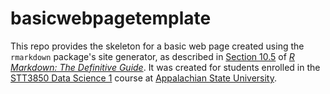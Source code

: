 # basicwebpagetemplate

This repo provides the skeleton for a basic web page created using the `rmarkdown` package's site generator, as described in [Section 10.5](https://bookdown.org/yihui/rmarkdown/rmarkdown-site.html) of [_R Markdown: The Definitive Guide_](https://bookdown.org/yihui/rmarkdown/). It was created for students enrolled in the [STT3850 Data Science 1](https://stat-jet-asu.github.io/DataScience1/) course at [Appalachian State University](https://www.appstate.edu/).
